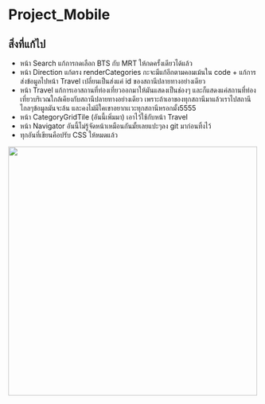 # Project_Mobile

## สิ่งที่แก้ไป 
- หน้า Search แก้การกดเลือก BTS กับ MRT ให้กดครั้งเดียวได้แล้ว
- หน้า Direction แก้ตรง renderCategories กะจะมีแก้อีกตามคอมเม้นใน code + แก้การส่งข้อมูลไปหน้า Travel เปลี่ยนเป็นส่งแค่ id ของสถานีปลายทางอย่างเดียว 
- หน้า Travel แก้การเอาสถานที่ท่องเที่ยวออกมาให้มันแสดงเป็นช่องๆ และก็แสดงแค่สถานที่ท่องเที่ยวบริเวณใกล้เคียงกับสถานีปลายทางอย่างเดียว เพราะถ้าเอาของทุกสถานีมาแล้วเราไปสถานีไกลๆข้อมูลมันจะล้น และคงไม่มีใคเขาอยากเเวะทุกสถานีหรอกมั้ง5555 
- หน้า CategoryGridTile (อันนี้เพิ่มมา) เอาไว้ใช้กับหน้า Travel 
- หน้า Navigator อันนี้ไม่รู้จัดหน้าเหมือนกันมั้ยเลยแปะๆลง git มาก่อนทิ้งไว้ 
- ทุกอันที่เขียนคือปรับ CSS ให้หมดแล้ว

<img src="https://user-images.githubusercontent.com/73680983/201430016-18012263-e2ec-42fe-8501-87ddbb06eed6.png" height="500">
